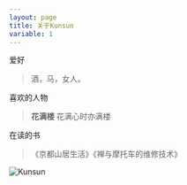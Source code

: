 ```yaml
---
layout: page
title: 关于Kunsun
variable: 1
---
```


爱好
> 酒，马，女人。

喜欢的人物 
>__花满楼__ 花满心时亦满楼

在读的书
>《京都山居生活》《禅与摩托车的维修技术》


![Kunsun](../img/kunsun.jpg "Kunsun")